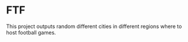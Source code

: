 # FTF 
This project outputs random different cities in different regions where to host football games. 

